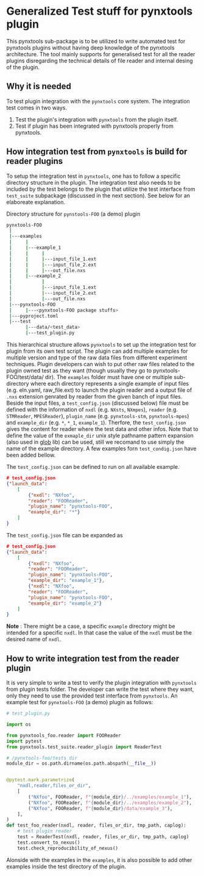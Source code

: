 # Generalized Test stuff for pynxtools plugin
This pynxtools sub-package is to be utilized to write automated test for pynxtools plugins without having deep knowledge of the pynxtools architecture. The tool mainly supports for generalised test for all the reader plugins disregarding the technical details of file reader and internal desing of the plugin.
## Why it is needed
To test plugin integration with the `pynxtools` core system. The integration test comes in two ways.
1. Test the plugin's integration with `pynxtools` from the plugin itself.
2. Test if plugin has been integrated with pynxtools properly from pynxtools.

## How integration test from `pynxtools` is build for reader plugins
To setup the integration test in `pynxtools`, one has to follow a specific directory structure in the plugin. The integration test also needs to be included by the test belongs to the plugin that utilize the test interface from `test_suite` subpackage (discussed in the next section). See below for an elaboreate explanation.

Directory structure for `pynstools-FOO` (a demo) plugin

```bash
pynxtools-FOO
 |
 |---examples
 |     |
 |     |---example_1
 |     |     |
 |     |     |---input_file_1.ext
 |     |     |---input_file_2.ext
 |     |     |---out_file.nxs
 |     |---example_2
 |           |
 |           |---input_file_1.ext
 |           |---input_file_2.ext
 |           |---out_file.nxs
 |---pynxtools-FOO
 |     |---<pynxtools-FOO package stuffs>
 |---pyproject.toml
 |---test
       |---data/<test_data>
       |---test_plugin.py
```

This hierarchical structure allows `pynxtools` to set up the integration test for plugin from its own test script. The plugin can add multiple examples for multiple version and type of the raw data files from different experiment techniques. Plugin developers can wish to put other raw files related to the plugin owned test as they want (though usually they go to pynxtools-FOO/test/data/ dir). The `examples` folder must have one or multiple sub-directory where each directory represents a single example of input files (e.g. eln.yaml, raw_file.ext) to launch the plugin reader and a output file of `.nxs` extension genrated by reader from the given banch of input files. Beside the input files, a `test_config.json` (discussed below) file must be defined with the information of `nxdl` (e.g. `NXsts`, `NXmpes`), `reader` (e.g. `STMReader`, `MPESReader`), `plugin_name` (e.g. `pynxtools-stm`, `pynxtools-mpes`) and `example_dir` (e.g. `*`, `*_1`, `example_1`). Therfore, the `test_config.json` gives the content for reader where the test data and other infos. Note that to define the value of the `exmaple_dir` unix style pathname pattern expansion (also used in [glob](https://docs.python.org/3/library/glob.html) lib) can be used, still we recomand to use simply the name of the example directory. A few examples forn `test_condig.json` have been added bellow.

The `test_config.json` can be defined to run on all available example.

```json
# test_config.json
{"launch_data":
    [
        {"nxdl": "NXfoo",
        "reader": "FOOReader",
        "plugin_name": "pynxtools-FOO",
        "example_dir": "*"}
    ]
}
```
The `test_config.json` file can be expanded as
```json
# test_config.json
{"launch_data":
    [
        {"nxdl": "NXfoo",
        "reader": "FOOReader",
        "plugin_name": "pynxtools-FOO",
        "example_dir": "example_1"},
        {"nxdl": "NXfoo",
        "reader": "FOOReader",
        "plugin_name": "pynxtools-FOO",
        "example_dir": "example_2"}
    ]
}
```
**Note** : There might be a case, a specific `example` directory might be intended for a specific `nxdl`. In that case the value of the `nxdl` must be the desired name of `nxdl`.

## How to write integration test from the reader plugin

It is very simple to write a test to verify the plugin integration with `pynxtools` from plugin tests folder. The developer can write the test where they want, only they need to use the provided test interface from `pynxtools`. An example test for `pynxtools-FOO` (a demo) plugin as follows:

```python
# test_plugin.py

import os

from pynxtools_foo.reader import FOOReader
import pytest
from pynxtools.test_suite.reader_plugin import ReaderTest

# /pynxtools-foo/tests dir
module_dir = os.path.dirname(os.path.abspath(__file__))


@pytest.mark.parametrize(
    "nxdl,reader,files_or_dir",
    [
        ("NXfoo", FOOReader, f"{module_dir}/../examples/example_1"),
        ("NXfoo", FOOReader, f"{module_dir}/../examples/example_2"),
        ("NXfoo", FOOReader, f"{module_dir}/data/example_3"),
    ],
)
def test_foo_reader(nxdl, reader, files_or_dir, tmp_path, caplog):
    # test plugin reader
    test = ReaderTest(nxdl, reader, files_or_dir, tmp_path, caplog)
    test.convert_to_nexus()
    test.check_reproducibility_of_nexus()
```

Alonside with the examples in the `examples`, it is also possible to add other examples inside the test directory of the plugin.
